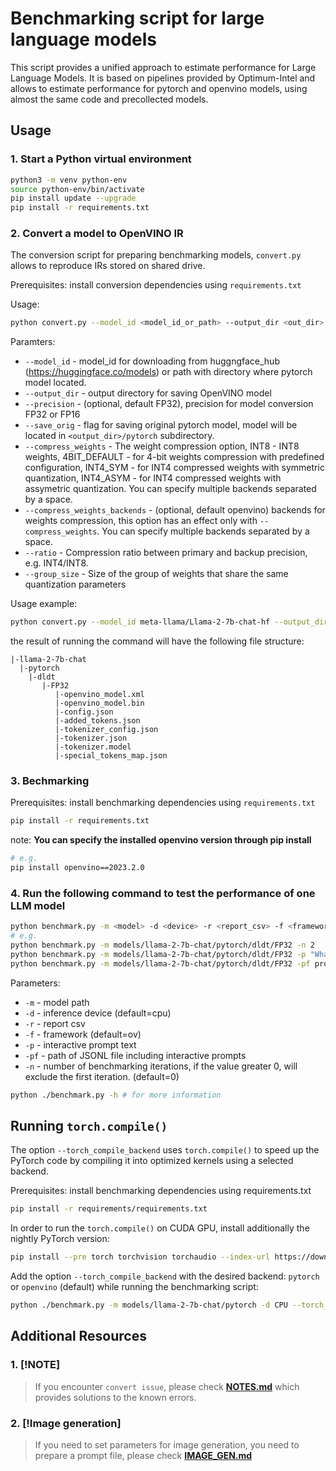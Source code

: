 # Benchmarking script for large language models

This script provides a unified approach to estimate performance for Large Language Models.
It is based on pipelines provided by Optimum-Intel and allows to estimate performance for
pytorch and openvino models, using almost the same code and precollected models.

## Usage 

### 1. Start a Python virtual environment
   
``` bash
python3 -m venv python-env
source python-env/bin/activate
pip install update --upgrade
pip install -r requirements.txt
```
### 2. Convert a model to OpenVINO IR
   
The conversion script for preparing benchmarking models,
`convert.py` allows to reproduce IRs stored on shared drive.

Prerequisites:
install conversion dependencies using `requirements.txt`

Usage:

```bash
python convert.py --model_id <model_id_or_path> --output_dir <out_dir>
```

Paramters:
* `--model_id` - model_id for downloading from huggngface_hub (https://huggingface.co/models) or path with directory where pytorch model located.
* `--output_dir` - output directory for saving OpenVINO model
* `--precision` - (optional, default FP32), precision for model conversion FP32 or FP16
* `--save_orig` - flag for saving original pytorch model, model will be located in `<output_dir>/pytorch` subdirectory.
* `--compress_weights` - The weight compression option, INT8 - INT8 weights, 4BIT_DEFAULT - for 4-bit weights compression with predefined configuration, INT4_SYM - for INT4 compressed weights with symmetric quantization, INT4_ASYM - for INT4 compressed weights with assymetric quantization. You can specify multiple backends separated by a space.
* `--compress_weights_backends` - (optional, default openvino) backends for weights compression, this option has an effect only with `--compress_weights`. You can specify multiple backends separated by a space.
* `--ratio` - Compression ratio between primary and backup precision, e.g. INT4/INT8.
* `--group_size` - Size of the group of weights that share the same quantization parameters

Usage example:
```bash
python convert.py --model_id meta-llama/Llama-2-7b-chat-hf --output_dir models/llama-2-7b-chat
```

the result of running the command will have the following file structure:

    |-llama-2-7b-chat
      |-pytorch
        |-dldt
           |-FP32
              |-openvino_model.xml
              |-openvino_model.bin
              |-config.json
              |-added_tokens.json
              |-tokenizer_config.json
              |-tokenizer.json
              |-tokenizer.model
              |-special_tokens_map.json

### 3. Bechmarking

Prerequisites:
install benchmarking dependencies using `requirements.txt`

``` bash
pip install -r requirements.txt
```
note: **You can specify the installed openvino version through pip install**
``` bash
# e.g. 
pip install openvino==2023.2.0
```

### 4. Run the following command to test the performance of one LLM model
``` bash
python benchmark.py -m <model> -d <device> -r <report_csv> -f <framework> -p <prompt text> -n <num_iters>
# e.g.
python benchmark.py -m models/llama-2-7b-chat/pytorch/dldt/FP32 -n 2
python benchmark.py -m models/llama-2-7b-chat/pytorch/dldt/FP32 -p "What is openvino?" -n 2
python benchmark.py -m models/llama-2-7b-chat/pytorch/dldt/FP32 -pf prompts/llama-2-7b-chat_l.jsonl -n 2
```
Parameters:
* `-m` - model path
* `-d` - inference device (default=cpu)
* `-r` - report csv
* `-f` - framework (default=ov)
* `-p` - interactive prompt text
* `-pf` - path of JSONL file including interactive prompts
* `-n` - number of benchmarking iterations, if the value greater 0, will exclude the first iteration. (default=0)

``` bash
python ./benchmark.py -h # for more information
```

## Running `torch.compile()`

The option `--torch_compile_backend` uses `torch.compile()` to speed up
the PyTorch code by compiling it into optimized kernels using a selected backend.

Prerequisites: install benchmarking dependencies using requirements.txt

``` bash
pip install -r requirements/requirements.txt
```

In order to run the `torch.compile()` on CUDA GPU, install additionally the nightly PyTorch version:

```bash
pip install --pre torch torchvision torchaudio --index-url https://download.pytorch.org/whl/nightly/cu118
```

Add the option `--torch_compile_backend` with the desired backend: `pytorch` or `openvino` (default) while running the benchmarking script:

```bash
python ./benchmark.py -m models/llama-2-7b-chat/pytorch -d CPU --torch_compile_backend openvino
```

## Additional Resources
### 1. [!NOTE]
> If you encounter `convert issue`, please check **[NOTES.md](./doc/NOTES.md)** which provides solutions to the known errors.
### 2. [!Image generation]
> If you need to set parameters for image generation, you need to prepare a prompt file, please check **[IMAGE_GEN.md](./doc/IMAGE_GEN.md)**